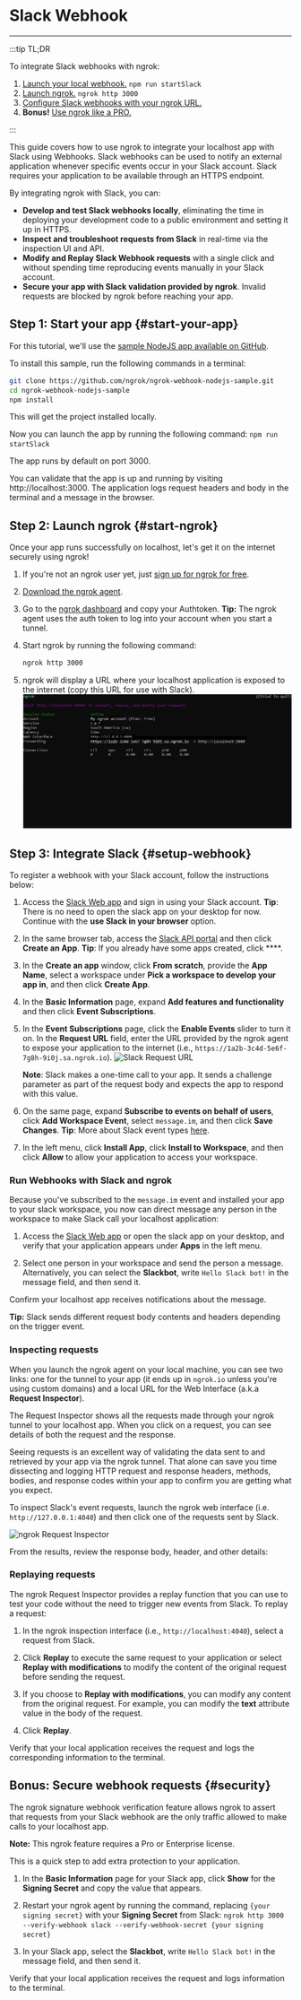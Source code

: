 # Slack Webhook
------------

:::tip TL;DR

To integrate Slack webhooks with ngrok:
1. [Launch your local webhook.](#start-your-app) `npm run startSlack`
1. [Launch ngrok.](#start-ngrok) `ngrok http 3000`
1. [Configure Slack webhooks with your ngrok URL.](#setup-webhook)
1. **Bonus!** [Use ngrok like a PRO.](#security)

:::


This guide covers how to use ngrok to integrate your localhost app with Slack using Webhooks.
Slack webhooks can be used to notify an external application whenever specific events occur in your Slack account. 
Slack requires your application to be available through an HTTPS endpoint.

By integrating ngrok with Slack, you can:

- **Develop and test Slack webhooks locally**, eliminating the time in deploying your development code to a public environment and setting it up in HTTPS.
- **Inspect and troubleshoot requests from Slack** in real-time via the inspection UI and API.
- **Modify and Replay Slack Webhook requests** with a single click and without spending time reproducing events manually in your Slack account.
- **Secure your app with Slack validation provided by ngrok**. Invalid requests are blocked by ngrok before reaching your app.


## **Step 1**: Start your app {#start-your-app}

For this tutorial, we'll use the [sample NodeJS app available on GitHub](https://github.com/ngrok/ngrok-webhook-nodejs-sample). 

To install this sample, run the following commands in a terminal:

```bash
git clone https://github.com/ngrok/ngrok-webhook-nodejs-sample.git
cd ngrok-webhook-nodejs-sample
npm install
```

This will get the project installed locally.

Now you can launch the app by running the following command: 
`npm run startSlack`

The app runs by default on port 3000. 

You can validate that the app is up and running by visiting http://localhost:3000. The application logs request headers and body in the terminal and a message in the browser.


## **Step 2**: Launch ngrok {#start-ngrok}

Once your app runs successfully on localhost, let's get it on the internet securely using ngrok! 

1. If you're not an ngrok user yet, just [sign up for ngrok for free](https://ngrok.com/signup).

1. [Download the ngrok agent](https://ngrok.com/download).

1. Go to the [ngrok dashboard](https://dashboard.ngrok.com) and copy your Authtoken.
    **Tip:** The ngrok agent uses the auth token to log into your account when you start a tunnel.
    
1. Start ngrok by running the following command:
    ```bash
    ngrok http 3000
    ```

1. ngrok will display a URL where your localhost application is exposed to the internet (copy this URL for use with Slack).
    ![ngrok agent running](/img/integrations/launch_ngrok_tunnel.png)


## **Step 3**: Integrate Slack {#setup-webhook}

To register a webhook with your Slack account, follow the instructions below:

1. Access the [Slack Web app](https://app.slack.com/) and sign in using your Slack account.
    **Tip**: There is no need to open the slack app on your desktop for now. Continue with the **use Slack in your browser** option.

1. In the same browser tab, access the [Slack API portal](https://api.slack.com/apps) and then click **Create an App**.
    **Tip**: If you already have some apps created, click ****.

1. In the **Create an app** window, click **From scratch**, provide the **App Name**, select a workspace under **Pick a workspace to develop your app in**, and then click **Create App**.

1. In the **Basic Information** page, expand **Add features and functionality** and then click **Event Subscriptions**.

1. In the **Event Subscriptions** page, click the **Enable Events** slider to turn it on. In the **Request URL** field, enter the URL provided by the ngrok agent to expose your application to the internet (i.e., `https://1a2b-3c4d-5e6f-7g8h-9i0j.sa.ngrok.io`).
    ![Slack Request URL](img/ngrok_url_configuration_slack.png)

    **Note**: Slack makes a one-time call to your app. It sends a challenge parameter as part of the request body and expects the app to respond with this value.

1. On the same page, expand **Subscribe to events on behalf of users**, click **Add Workspace Event**, select `message.im`, and then click **Save Changes**.
    **Tip**: More about Slack event types [here](https://api.slack.com/events).

1. In the left menu, click **Install App**, click **Install to Workspace**, and then click **Allow** to allow your application to access your workspace.


### Run Webhooks with Slack and ngrok

Because you've subscribed to the `message.im` event and installed your app to your slack workspace, you now can direct message any person in the workspace to make Slack call your localhost application:

1. Access the [Slack Web app](https://app.slack.com/) or open the slack app on your desktop, and verify that your application appears under **Apps** in the left menu.

1. Select one person in your workspace and send the person a message. Alternatively, you can select the **Slackbot**,  write `Hello Slack bot!` in the message field, and then send it.

Confirm your localhost app receives notifications about the message.

**Tip:** Slack sends different request body contents and headers depending on the trigger event.


### Inspecting requests

When you launch the ngrok agent on your local machine, you can see two links: one for the tunnel to your app (it ends up in `ngrok.io` unless you're using custom domains) and a local URL for the Web Interface (a.k.a **Request Inspector**).

The Request Inspector shows all the requests made through your ngrok tunnel to your localhost app. When you click on a request, you can see details of both the request and the response.

Seeing requests is an excellent way of validating the data sent to and retrieved by your app via the ngrok tunnel. That alone can save you time dissecting and logging HTTP request and response headers, methods, bodies, and response codes within your app to confirm you are getting what you expect.

To inspect Slack's event requests, launch the ngrok web interface (i.e. `http://127.0.0.1:4040`) and then click one of the requests sent by Slack.

![ngrok Request Inspector](img/ngrok_introspection_slack_hooks.png)

From the results, review the response body, header, and other details:


### Replaying requests

The ngrok Request Inspector provides a replay function that you can use to test your code without the need to trigger new events from Slack. To replay a request:

1. In the ngrok inspection interface (i.e., `http://localhost:4040`), select a request from Slack.

1. Click **Replay** to execute the same request to your application or select **Replay with modifications** to modify the content of the original request before sending the request.

1. If you choose to **Replay with modifications**, you can modify any content from the original request. For example, you can modify the **text** attribute value in the body of the request.

1. Click **Replay**.

Verify that your local application receives the request and logs the corresponding information to the terminal.


## **Bonus**: Secure webhook requests {#security}

The ngrok signature webhook verification feature allows ngrok to assert that requests from your Slack webhook are the only traffic allowed to make calls to your localhost app.

**Note:** This ngrok feature requires a Pro or Enterprise license.

This is a quick step to add extra protection to your application.

1. In the **Basic Information** page for your Slack app, click **Show** for the **Signing Secret** and copy the value that appears.

1. Restart your ngrok agent by running the command, replacing `{your signing secret}` with your **Signing Secret** from Slack:
    `ngrok http 3000 --verify-webhook slack --verify-webhook-secret {your signing secret}`

1. In your Slack app, select the **Slackbot**,  write `Hello Slack bot!` in the message field, and then send it.

Verify that your local application receives the request and logs information to the terminal.


